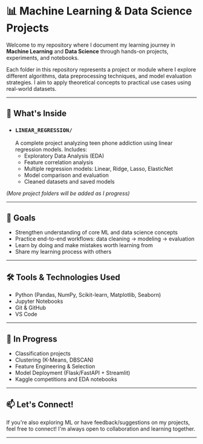 # 📊 Machine Learning & Data Science Projects

Welcome to my repository where I document my learning journey in **Machine Learning** and **Data Science** through hands-on projects, experiments, and notebooks.

Each folder in this repository represents a project or module where I explore different algorithms, data preprocessing techniques, and model evaluation strategies. I aim to apply theoretical concepts to practical use cases using real-world datasets.

---

## 📁 What's Inside

- ### `LINEAR_REGRESSION/`
  A complete project analyzing teen phone addiction using linear regression models. Includes:
  - Exploratory Data Analysis (EDA)
  - Feature correlation analysis
  - Multiple regression models: Linear, Ridge, Lasso, ElasticNet
  - Model comparison and evaluation
  - Cleaned datasets and saved models

*(More project folders will be added as I progress)*

---

## 📌 Goals

- Strengthen understanding of core ML and data science concepts
- Practice end-to-end workflows: data cleaning → modeling → evaluation
- Learn by doing and make mistakes worth learning from
- Share my learning process with others

---

## 🛠️ Tools & Technologies Used

- Python (Pandas, NumPy, Scikit-learn, Matplotlib, Seaborn)
- Jupyter Notebooks
- Git & GitHub
- VS Code

---

## 🧠 In Progress

- Classification projects
- Clustering (K-Means, DBSCAN)
- Feature Engineering & Selection
- Model Deployment (Flask/FastAPI + Streamlit)
- Kaggle competitions and EDA notebooks

---

## 📫 Let's Connect!

If you're also exploring ML or have feedback/suggestions on my projects, feel free to connect! I'm always open to collaboration and learning together.

---
